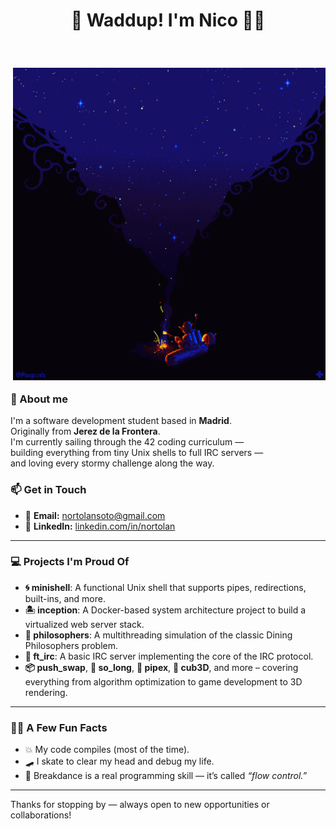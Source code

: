 <!--<span align="center">

# 🌺 Waddup! I'm Nico 🏴‍☠️ 
</span> <br><br>

<span align="left">

<img align="right" src=./media/212693.gif style="object-fit: cover; height: 500px; float: right;">

## 👋 About me

I'm a software development student based in **Madrid**.<br>
Originally from **Jerez de la Frontera**.<br>
I'm currently sailing through the 42 coding curriculum —<br>
building everything from tiny Unix shells to full IRC servers —<br>
and loving every stormy challenge along the way.<br>

## 📫 Get in Touch

- 📧 **Email:** nortolansoto@gmail.com  
- 💼 **LinkedIn:** [linkedin.com/in/nortolan](https://www.linkedin.com/in/nortolan/)

</span>
<br><br>

## 💻 Projects I'm Proud Of

- **🌀 minishell**: A functional Unix shell that supports pipes, redirections, built-ins, and more.
- **🏝️ inception**: A Docker-based system architecture project to build a virtualized web server stack.
- **🤔 philosophers**: A multithreading simulation of the classic Dining Philosophers problem.
- **📡 ft_irc**: A basic IRC server implementing the core of the IRC protocol.
- **📦 push_swap**, **🧱 so_long**, **🧪 pipex**, **🧠 cub3D**, and more – covering everything from algorithm optimization to game development to 3D rendering.

---

## 🏴‍☠️ A Few Fun Facts

- 💥 My code compiles (most of the time).
- 🛹 I skate to clear my head and debug my life.
- 🕺 Breakdance is a real programming skill — it’s called *“flow control.”*

---

## 📫 Get in Touch

- 📧 **Email:** nortolansoto@gmail.com  
- 💼 **LinkedIn:** [linkedin.com/in/nortolan](https://www.linkedin.com/in/nortolan/)

Thanks for stopping by — always open to new opportunities or collaborations!-->

<h1 align="center">🌺 Waddup! I'm Nico 🏴‍☠️</h1>

<br>

<div align="left">

<img align="right" src="./media/212693.gif" style="object-fit: cover; height: 500px; float: right; margin-left: 20px; margin-bottom: 20px;">

### <span style="display: inline-block; width: fit-content;">👋 About me</span>

I'm a software development student based in **Madrid**.  
Originally from **Jerez de la Frontera**.  
I'm currently sailing through the 42 coding curriculum —  
building everything from tiny Unix shells to full IRC servers —  
and loving every stormy challenge along the way.

### <span style="display: inline-block; width: fit-content;">📫 Get in Touch</span>

- 📧 **Email:** nortolansoto@gmail.com  
- 💼 **LinkedIn:** [linkedin.com/in/nortolan](https://www.linkedin.com/in/nortolan/)

</div>

---

### 💻 Projects I'm Proud Of

- **🌀 minishell**: A functional Unix shell that supports pipes, redirections, built-ins, and more.  
- **🏝️ inception**: A Docker-based system architecture project to build a virtualized web server stack.  
- **🤔 philosophers**: A multithreading simulation of the classic Dining Philosophers problem.  
- **📡 ft_irc**: A basic IRC server implementing the core of the IRC protocol.  
- **📦 push_swap**, **🧱 so_long**, **🧪 pipex**, **🧠 cub3D**, and more – covering everything from algorithm optimization to game development to 3D rendering.

---

### 🏴‍☠️ A Few Fun Facts

- 💥 My code compiles (most of the time).  
- 🛹 I skate to clear my head and debug my life.  
- 🕺 Breakdance is a real programming skill — it’s called *“flow control.”*

---

Thanks for stopping by — always open to new opportunities or collaborations!

